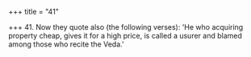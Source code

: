+++
title = "41"

+++
41. Now they quote also (the following verses): 'He who acquiring property cheap, gives it for a high price, is called a usurer and blamed among those who recite the Veda.'
